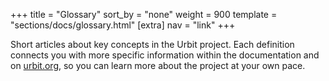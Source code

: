 +++
title = "Glossary"
sort_by = "none"
weight = 900
template = "sections/docs/glossary.html"
[extra]
nav = "link"
+++

Short articles about key concepts in the Urbit project. Each definition connects you with more specific information within the documentation and on [urbit.org](https://urbit.org), so you can learn more about the project at your own pace.
